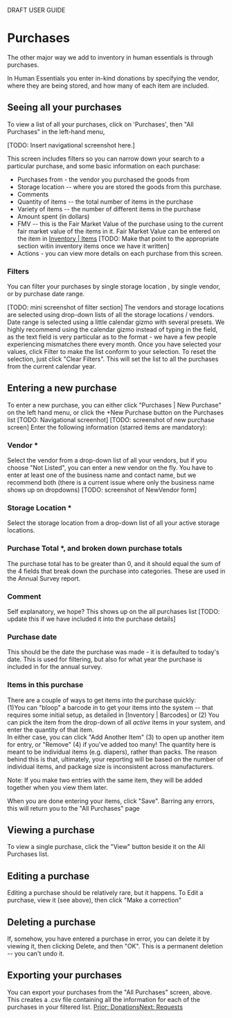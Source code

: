 
DRAFT USER GUIDE
# Purchases
The other major way we add to inventory in human essentials is through purchases.

In Human Essentials you enter in-kind donations by specifying the vendor, where they are being stored, and how many of each item are included.

## Seeing all your purchases

To view a list of all your purchases, click on 'Purchases', then "All Purchases" in the left-hand menu,

[TODO:  Insert navigational screenshot here.]

This screen includes filters so you can narrow down your search to a particular purchase, and some basic information on each purchase:
- Purchases from - the vendor you purchased the goods from
- Storage location -- where you are stored the goods from this purchase.
- Comments
- Quantity of items -- the total number of items in the purchase
- Variety of items -- the number of different items in the purchase
- Amount spent (in dollars)
- FMV -- this is the Fair Market Value of the purchase using to the current fair market value of the items in it.  Fair Market Value can be entered on the item in [Inventory | Items](inventory_items.md)  [TODO:  Make that point to the appropriate section witin inventory items once we have it written]
- Actions - you can view more details on each purchase from this screen.

### Filters
You can filter your purchases by single storage location , by single vendor, or by purchase date range.

[TODO: mini screenshot of filter section]
The vendors and storage locations are selected using drop-down lists of all the storage locations / vendors.
Date range is selected using a little calendar gizmo with several presets.   We highly recommend using the calendar gizmo instead of typing in the field, as the text field is very particular as to the format - we have a few people experiencing mismatches there every month.
Once you have selected your values,  click Filter to make the list conform to your selection.  To reset the selection, just click "Clear Filters".  This will set the list to all the purchases from the current calendar year.


## Entering a new purchase
To enter a new purchase,  you can either click "Purchases | New Purchase" on the left hand menu, or click the +New Purchase button on the Purchases list
[TODO:  Navigational screenhot]
[TODO:  screenshot of new purchase screen]
Enter the following information (starred items are mandatory):
### Vendor *
Select the vendor from a drop-down list of all your vendors, but if you choose "Not Listed", you can enter a new vendor on the fly.  You have to enter at least one of the business name and contact name, but we recommend both (there is a current issue where only the business name shows up on dropdowns)
[TODO: screenshot of NewVendor form]
### Storage Location *
Select the storage location from a drop-down list of all your active storage locations.
### Purchase Total *, and broken down purchase totals
The purchase total has to be greater than 0,  and it should equal the sum of the 4 fields that break down the purchase into categories.   These are used in the Annual Survey report.
### Comment
Self explanatory, we hope?  This shows up on the all purchases list [TODO:  update this if we have included it into the purchase details]
### Purchase date
This should be the date the purchase was made - it is defaulted to today's date.  This is used for filtering,  but also for what year the purchase is included in for the annual survey.
### Items in this purchase
There are a couple of ways to get items into the purchase quickly:  
(1)You can "bloop" a barcode in to get your items into the system -- that requires some initial setup, as detailed in [Inventory | Barcodes] or (2)  You can pick the item from the drop-down of all *active* items in your system, and enter the quantity of that item.  
In either case,  you can click "Add Another Item" (3)  to open up another item for entry, or "Remove" (4) if you've added too many!
The quantity here is meant to be individual items (e.g. diapers), rather than packs.   The reason behind this is that, ultimately, your reporting will be based on the number of individual items,  and package size is inconsistent across manufacturers.

Note:  If you make two entries with the same item, they will be added together when you view them later.

When you are done entering your items,  click "Save".  Barring any errors, this will return you to the "All Purchases" page

## Viewing a purchase
To view a single purchase, click the "View" button beside it on the All Purchases list.
## Editing a purchase
Editing a purchase should be relatively rare, but it happens.  To Edit a purchase,  view it (see above), then click "Make a correction"
## Deleting a purchase
If, somehow, you have entered a purchase in error, you can delete it by viewing it, then clicking Delete, and then "OK".  This is a permanent deletion -- you can't undo it.
## Exporting your purchases
You can export your purchases from the "All Purchases" screen, above.  This creates a .csv file containing all the information for each of the purchases in your filtered list.
[Prior: Donations](essentials_donations.md)[Next: Requests](essentials_requests.md)